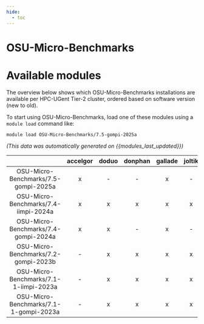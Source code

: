 ```yaml
---
hide:
  - toc
---
```


OSU-Micro-Benchmarks
====================

# Available modules


The overview below shows which OSU-Micro-Benchmarks installations are available per HPC-UGent Tier-2 cluster, ordered based on software version (new to old).

To start using OSU-Micro-Benchmarks, load one of these modules using a `module load` command like:

```shell
module load OSU-Micro-Benchmarks/7.5-gompi-2025a
```

*(This data was automatically generated on {{modules_last_updated}})*

| |accelgor|doduo|donphan|gallade|joltik|litleo|shinx|
| :---: | :---: | :---: | :---: | :---: | :---: | :---: | :---: |
|OSU-Micro-Benchmarks/7.5-gompi-2025a|x|-|-|x|-|x|x|
|OSU-Micro-Benchmarks/7.4-iimpi-2024a|x|x|x|x|x|x|x|
|OSU-Micro-Benchmarks/7.4-gompi-2024a|x|x|-|x|-|x|x|
|OSU-Micro-Benchmarks/7.2-gompi-2023b|-|x|x|x|x|-|-|
|OSU-Micro-Benchmarks/7.1-1-iimpi-2023a|-|x|x|x|x|-|-|
|OSU-Micro-Benchmarks/7.1-1-gompi-2023a|-|x|x|x|x|x|x|
